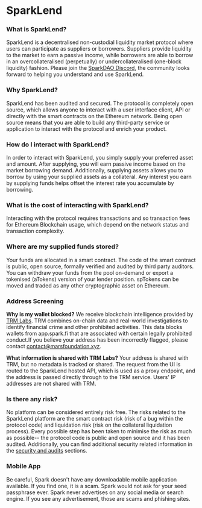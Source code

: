 # SparkLend

### What is SparkLend?

SparkLend is a decentralised non-custodial liquidity market protocol where users can participate as suppliers or borrowers. Suppliers provide liquidity to the market to earn a passive income, while borrowers are able to borrow in an overcollateralised (perpetually) or undercollateralised (one-block liquidity) fashion. Please join the [SparkDAO Discord](https://discord.gg/sparkdao), the community looks forward to helping you understand and use SparkLend.

### Why SparkLend?

SparkLend has been audited and secured. The protocol is completely open source, which allows anyone to interact with a user interface client, API or directly with the smart contracts on the Ethereum network. Being open source means that you are able to build any third-party service or application to interact with the protocol and enrich your product.

### How do I interact with SparkLend?

In order to interact with SparkLend, you simply supply your preferred asset and amount. After supplying, you will earn passive income based on the market borrowing demand. Additionally, supplying assets allows you to borrow by using your supplied assets as a collateral. Any interest you earn by supplying funds helps offset the interest rate you accumulate by borrowing.

### What is the cost of interacting with SparkLend?

Interacting with the protocol requires transactions and so transaction fees for Ethereum Blockchain usage, which depend on the network status and transaction complexity.

### Where are my supplied funds stored?

Your funds are allocated in a smart contract. The code of the smart contract is public, open source, formally verified and audited by third party auditors. You can withdraw your funds from the pool on-demand or export a tokenised (aTokens) version of your lender position. spTokens can be moved and traded as any other cryptographic asset on Ethereum.

### Address Screening

**Why is my wallet blocked?** We receive blockchain intelligence provided by [TRM Labs](https://www.trmlabs.com/). TRM combines on-chain data and real-world investigations to identify financial crime and other prohibited activities. This data blocks wallets from app.spark.fi that are associated with certain legally prohibited conduct.If you believe your address has been incorrectly flagged, please contact [contact@marsfoundation.xyz](mailto:contact@marsfoundation.xyz).

**What information is shared with TRM Labs?** Your address is shared with TRM, but no metadata is tracked or shared. The request from the UI is routed to the SparkLend hosted API, which is used as a proxy endpoint, and the address is passed directly through to the TRM service. Users' IP addresses are not shared with TRM.

### Is there any risk?

No platform can be considered entirely risk free. The risks related to the SparkLend platform are the smart contract risk (risk of a bug within the protocol code) and liquidation risk (risk on the collateral liquidation process). Every possible step has been taken to minimise the risk as much as possible-- the protocol code is public and open source and it has been audited. Additionally, you can find additional security related information in the [security and audits](https://devs.spark.fi/security-and-audits) sections.

### Mobile App

Be careful, Spark doesn't have any downloadable mobile application available. If you find one, it is a scam. Spark would not ask for your seed passphrase ever. Spark never advertises on any social media or search engine. If you see any advertisement, those are scams and phishing sites.
